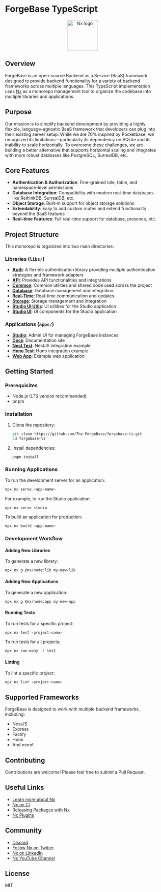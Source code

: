 # ForgeBase TypeScript

<p align="center">
  <img src="https://raw.githubusercontent.com/nrwl/nx/master/images/nx-logo.png" width="100" alt="Nx logo">
</p>

## Overview

ForgeBase is an open-source Backend as a Service (BaaS) framework designed to provide backend functionality for a variety of backend frameworks across multiple languages. This TypeScript implementation uses [Nx](https://nx.dev) as a monorepo management tool to organize the codebase into multiple libraries and applications.

## Purpose

Our mission is to simplify backend development by providing a highly flexible, language-agnostic BaaS framework that developers can plug into their existing server setup. While we are 70% inspired by Pocketbase, we recognized its limitations—particularly its dependency on SQLite and its inability to scale horizontally. To overcome these challenges, we are building a better alternative that supports horizontal scaling and integrates with more robust databases like PostgreSQL, SurrealDB, etc.

## Core Features

- **Authentication & Authorization**: Fine-grained role, table, and namespace-level permissions
- **Database Integration**: Compatibility with modern real-time databases like RethinkDB, SurrealDB, etc.
- **Object Storage**: Built-in support for object storage solutions
- **Extendability**: Easy to add custom routes and extend functionality beyond the BaaS features
- **Real-time Features**: Full real-time support for database, presence, etc.

## Project Structure

This monorepo is organized into two main directories:

### Libraries (`libs/`)

- **[Auth](libs/auth/README.md)**: A flexible authentication library providing multiple authentication strategies and framework adapters
- **[API](libs/api/README.md)**: Provides API functionalities and integrations
- **[Common](libs/common/README.md)**: Common utilities and shared code used across the project
- **[Database](libs/database/README.md)**: Database management and integration
- **[Real-Time](libs/real-time/README.md)**: Real-time communication and updates
- **[Storage](libs/storage/README.md)**: Storage management and integration
- **[Studio UI Utils](libs/studio-ui-utils/README.md)**: UI utilities for the Studio application
- **[Studio UI](libs/studio-ui/README.md)**: UI components for the Studio application

### Applications (`apps/`)

- **[Studio](apps/studio/README.md)**: Admin UI for managing ForgeBase instances
- **[Docs](apps/docs/)**: Documentation site
- **[Nest Test](apps/nest-test/)**: NestJS integration example
- **[Hono Test](apps/hono-test/)**: Hono integration example
- **[Web App](apps/web-app/)**: Example web application

## Getting Started

### Prerequisites

- Node.js (LTS version recommended)
- pnpm

### Installation

1. Clone the repository:
   ```sh
   git clone https://github.com/The-ForgeBase/forgebase-ts.git
   cd forgebase-ts
   ```

2. Install dependencies:
   ```sh
   pnpm install
   ```

### Running Applications

To run the development server for an application:

```sh
npx nx serve <app-name>
```

For example, to run the Studio application:

```sh
npx nx serve studio
```

To build an application for production:

```sh
npx nx build <app-name>
```

### Development Workflow

#### Adding New Libraries

To generate a new library:

```sh
npx nx g @nx/node:lib my-new-lib
```

#### Adding New Applications

To generate a new application:

```sh
npx nx g @nx/node:app my-new-app
```

#### Running Tests

To run tests for a specific project:

```sh
npx nx test <project-name>
```

To run tests for all projects:

```sh
npx nx run-many -t test
```

#### Linting

To lint a specific project:

```sh
npx nx lint <project-name>
```

## Supported Frameworks

ForgeBase is designed to work with multiple backend frameworks, including:

- NestJS
- Express
- Fastify
- Hono
- And more!

## Contributing

Contributions are welcome! Please feel free to submit a Pull Request.

## Useful Links

- [Learn more about Nx](https://nx.dev/nx-api/node)
- [Nx on CI](https://nx.dev/ci/intro/ci-with-nx)
- [Releasing Packages with Nx](https://nx.dev/features/manage-releases)
- [Nx Plugins](https://nx.dev/concepts/nx-plugins)

## Community

- [Discord](https://go.nx.dev/community)
- [Follow Nx on Twitter](https://twitter.com/nxdevtools)
- [Nx on LinkedIn](https://www.linkedin.com/company/nrwl)
- [Nx YouTube Channel](https://www.youtube.com/@nxdevtools)

## License

MIT

